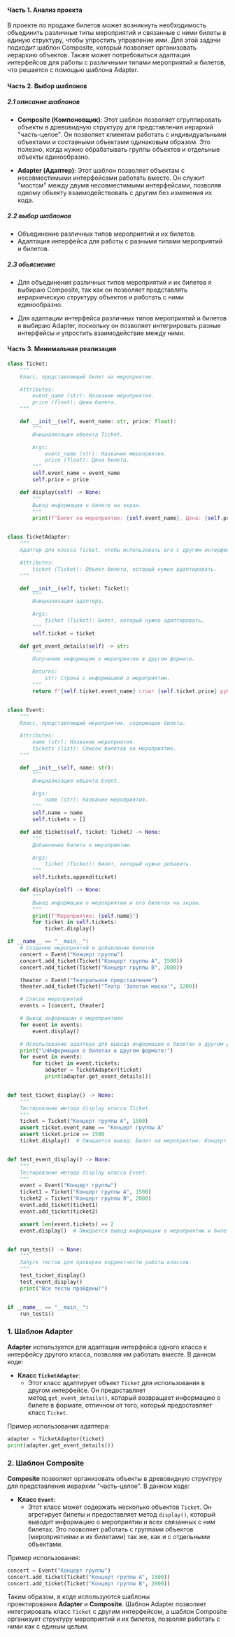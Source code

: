 #### Часть 1. Анализ проекта
В проекте по продаже билетов может возникнуть необходимость объединить различные типы мероприятий и связанные с ними билеты в единую структуру, чтобы упростить управление ими. Для этой задачи подходит шаблон Composite, который позволяет организовать иерархию объектов. Также может потребоваться адаптация интерфейсов для работы с различными типами мероприятий и билетов, что решается с помощью шаблона Adapter.
#### Часть 2. Выбор шаблонов
##### 2.1 описание шаблонов
- **Composite (Компоновщик)**: Этот шаблон позволяет сгруппировать объекты в древовидную структуру для представления иерархий "часть-целое". Он позволяет клиентам работать с индивидуальными объектами и составными объектами одинаковым образом. Это полезно, когда нужно обрабатывать группы объектов и отдельные объекты единообразно.

- **Adapter (Адаптер)**: Этот шаблон позволяет объектам с несовместимыми интерфейсами работать вместе. Он служит "мостом" между двумя несовместимыми интерфейсами, позволяя одному объекту взаимодействовать с другим без изменения их кода.
##### 2.2 выбор шаблонов
- Объединение различных типов мероприятий и их билетов.
- Адаптация интерфейса для работы с разными типами мероприятий и билетов.
##### 2.3 обьяснение
- Для объединения различных типов мероприятий и их билетов я выбираю Composite, так как он позволяет представлять иерархическую структуру объектов и работать с ними единообразно.

- Для адаптации интерфейса различных типов мероприятий и билетов я выбираю Adapter, поскольку он позволяет интегрировать разные интерфейсы и упростить взаимодействие между ними.

#### Часть 3. Минимальная реализация
```python
class Ticket:
    """
    Класс, представляющий билет на мероприятие.

    Attributes:
        event_name (str): Название мероприятия.
        price (float): Цена билета.
    """

    def __init__(self, event_name: str, price: float):
        """
        Инициализация объекта Ticket.

        Args:
            event_name (str): Название мероприятия.
            price (float): Цена билета.
        """
        self.event_name = event_name
        self.price = price

    def display(self) -> None:
        """
        Вывод информации о билете на экран.
        """
        print(f"Билет на мероприятие: {self.event_name}, Цена: {self.price} руб.")


class TicketAdapter:
    """
    Адаптер для класса Ticket, чтобы использовать его с другим интерфейсом.

    Attributes:
        ticket (Ticket): Объект билета, который нужно адаптировать.
    """

    def __init__(self, ticket: Ticket):
        """
        Инициализация адаптера.

        Args:
            ticket (Ticket): Билет, который нужно адаптировать.
        """
        self.ticket = ticket

    def get_event_details(self) -> str:
        """
        Получение информации о мероприятии в другом формате.

        Returns:
            str: Строка с информацией о мероприятии.
        """
        return f"{self.ticket.event_name} стоит {self.ticket.price} руб."


class Event:
    """
    Класс, представляющий мероприятие, содержащее билеты.

    Attributes:
        name (str): Название мероприятия.
        tickets (list): Список билетов на мероприятие.
    """

    def __init__(self, name: str):
        """
        Инициализация объекта Event.

        Args:
            name (str): Название мероприятия.
        """
        self.name = name
        self.tickets = []

    def add_ticket(self, ticket: Ticket) -> None:
        """
        Добавление билета к мероприятию.

        Args:
            ticket (Ticket): Билет, который нужно добавить.
        """
        self.tickets.append(ticket)

    def display(self) -> None:
        """
        Вывод информации о мероприятии и его билетах на экран.
        """
        print(f"Мероприятие: {self.name}")
        for ticket in self.tickets:
            ticket.display()

if __name__ == "__main__":
    # Создание мероприятий и добавление билетов
    concert = Event("Концерт группы")
    concert.add_ticket(Ticket("Концерт группы A", 1500))
    concert.add_ticket(Ticket("Концерт группы B", 2000))

    theater = Event("Театральное представление")
    theater.add_ticket(Ticket("Театр 'Золотая маска'", 1200))

    # Список мероприятий
    events = [concert, theater]

    # Вывод информации о мероприятиях
    for event in events:
        event.display()

    # Использование адаптера для вывода информации о билетах в другом формате
    print("\nИнформация о билетах в другом формате:")
    for event in events:
        for ticket in event.tickets:
            adapter = TicketAdapter(ticket)
            print(adapter.get_event_details())


def test_ticket_display() -> None:
    """
    Тестирование метода display класса Ticket.
    """
    ticket = Ticket("Концерт группы A", 1500)
    assert ticket.event_name == "Концерт группы A"
    assert ticket.price == 1500
    ticket.display()  # Ожидается вывод: Билет на мероприятие: Концерт группы A, Цена: 1500 руб.


def test_event_display() -> None:
    """
    Тестирование метода display класса Event.
    """
    event = Event("Концерт группы")
    ticket1 = Ticket("Концерт группы A", 1500)
    ticket2 = Ticket("Концерт группы B", 2000)
    event.add_ticket(ticket1)
    event.add_ticket(ticket2)

    assert len(event.tickets) == 2
    event.display()  # Ожидается вывод информации о мероприятии и билетах


def run_tests() -> None:
    """
    Запуск тестов для проверки корректности работы классов.
    """
    test_ticket_display()
    test_event_display()
    print("Все тесты пройдены!")


if __name__ == "__main__":
    run_tests()
```
### 1. Шаблон Adapter

**Adapter** используется для адаптации интерфейса одного класса к интерфейсу другого класса, позволяя им работать вместе. В данном коде:

- **Класс `TicketAdapter`**:
    - Этот класс адаптирует объект `Ticket` для использования в другом интерфейсе. Он предоставляет метод `get_event_details()`, который возвращает информацию о билете в формате, отличном от того, который предоставляет класс `Ticket`.

Пример использования адаптера:
```python
adapter = TicketAdapter(ticket)
print(adapter.get_event_details())
```
### 2. Шаблон Composite

**Composite** позволяет организовать объекты в древовидную структуру для представления иерархии "часть-целое". В данном коде:

- **Класс `Event`**:
    - Этот класс может содержать несколько объектов `Ticket`. Он агрегирует билеты и предоставляет метод `display()`, который выводит информацию о мероприятии и всех связанных с ним билетах. Это позволяет работать с группами объектов (мероприятиями и их билетами) так же, как и с отдельными объектами.

Пример использования:
```python
concert = Event("Концерт группы")
concert.add_ticket(Ticket("Концерт группы A", 1500))
concert.add_ticket(Ticket("Концерт группы B", 2000))
```

Таким образом, в коде используются шаблоны проектирования **Adapter** и **Composite**. Шаблон Adapter позволяет интегрировать класс `Ticket` с другим интерфейсом, а шаблон Composite организует структуру мероприятий и их билетов, позволяя работать с ними как с единым целым.